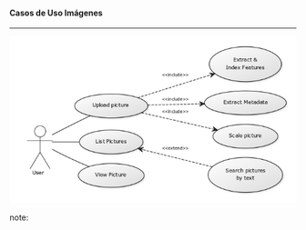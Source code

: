 #### Casos de Uso Imágenes
-------------------------------------
![Casos de uso de imágenes](resources/use_case_pictures.png)<!-- .element: style="border:0px;box-shadow: 0 0 0 rgba(0, 0, 0, 0);" -->


note:

